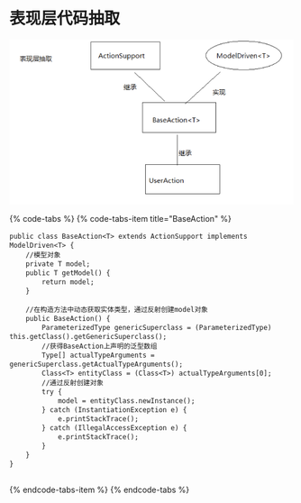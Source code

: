 # 表现层代码抽取

![](../../.gitbook/assets/image%20%28127%29.png)

{% code-tabs %}
{% code-tabs-item title="BaseAction" %}
```text
public class BaseAction<T> extends ActionSupport implements ModelDriven<T> {
	//模型对象
	private T model;
	public T getModel() {
		return model;
	}
	
	//在构造方法中动态获取实体类型，通过反射创建model对象
	public BaseAction() {
		ParameterizedType genericSuperclass = (ParameterizedType) this.getClass().getGenericSuperclass();
		//获得BaseAction上声明的泛型数组
		Type[] actualTypeArguments = genericSuperclass.getActualTypeArguments();
		Class<T> entityClass = (Class<T>) actualTypeArguments[0];
		//通过反射创建对象
		try {
			model = entityClass.newInstance();
		} catch (InstantiationException e) {
			e.printStackTrace();
		} catch (IllegalAccessException e) {
			e.printStackTrace();
		}
	}
}


```
{% endcode-tabs-item %}
{% endcode-tabs %}

